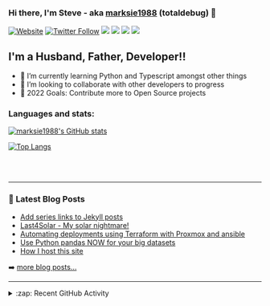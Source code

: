 ### Hi there, I'm Steve - aka [marksie1988][website] (totaldebug) 👋

[![Website](https://img.shields.io/website?label=totaldebug.uk&style=for-the-badge&url=https%3A%2F%2Ftotaldebug.uk)](https://totaldebug.uk)
[![Twitter Follow](https://img.shields.io/twitter/follow/marksie1988?color=1DA1F2&logo=twitter&style=for-the-badge)](https://twitter.com/intent/follow?original_referer=https%3A%2F%2Fgithub.com%marksie1988&screen_name=marksie1988)
[![](https://img.shields.io/badge/-@marksie1988-%23181717?style=for-the-badge&logo=github)](https://github.com/marksie1988)
[![](https://img.shields.io/badge/-@totaldebug-%23181717?style=for-the-badge&logo=github)](https://github.com/totaldebug)
[![](https://img.shields.io/badge/-@totaldebug-%23FF0000?style=for-the-badge&logo=youtube)][youtube]
[![](https://img.shields.io/badge/-@totaldebug-%230077B5?style=for-the-badge&logo=linkedin)][linkedin]

## I'm a Husband, Father, Developer!!

- 🌱 I’m currently learning Python and Typescript amongst other things
- 👯 I’m looking to collaborate with other developers to progress
- 🥅 2022 Goals: Contribute more to Open Source projects

### Languages and stats:

[![marksie1988's GitHub stats](https://github-readme-stats.vercel.app/api?username=marksie1988&show_icons=true&layout=compact&theme=dark)](https://github.com/marksie1988)

[![Top Langs](https://github-readme-stats.vercel.app/api/top-langs/?username=marksie1988&layout=compact&theme=dark)](https://github.com/marksie1988)

<br />
<br />

---

### 📕 Latest Blog Posts

<!-- BLOG-POST-LIST:START -->
- [Add series links to Jekyll posts](https://totaldebug.uk/posts/jekyll-post-series-links/)
- [Last4Solar - My solar nightmare!](https://totaldebug.uk/posts/last4solar-my-solar-nightmare/)
- [Automating deployments using Terraform with Proxmox and ansible](https://totaldebug.uk/posts/automating-proxmox-with-terraform-ansible/)
- [Use Python pandas NOW for your big datasets](https://totaldebug.uk/posts/use-python-pandas-now/)
- [How I host this site](https://totaldebug.uk/posts/how-i-host-this-site/)
<!-- BLOG-POST-LIST:END -->

➡️ [more blog posts...](https://totaldebug.uk/blog/)

---

<details>
  <summary>:zap: Recent GitHub Activity</summary>

<!--START_SECTION:activity-->
1. 🔒 Closed issue [#984](https://github.com/totaldebug/atomic-calendar-revive/issues/984) in [totaldebug/atomic-calendar-revive](https://github.com/totaldebug/atomic-calendar-revive)
2. 🎉 Merged PR [#1061](https://github.com/totaldebug/atomic-calendar-revive/pull/1061) in [totaldebug/atomic-calendar-revive](https://github.com/totaldebug/atomic-calendar-revive)
3. 💪 Opened PR [#1061](https://github.com/totaldebug/atomic-calendar-revive/pull/1061) in [totaldebug/atomic-calendar-revive](https://github.com/totaldebug/atomic-calendar-revive)
4. 🗣 Commented on [#982](https://github.com/totaldebug/atomic-calendar-revive/issues/982) in [totaldebug/atomic-calendar-revive](https://github.com/totaldebug/atomic-calendar-revive)
5. 🔒 Closed issue [#1055](https://github.com/totaldebug/atomic-calendar-revive/issues/1055) in [totaldebug/atomic-calendar-revive](https://github.com/totaldebug/atomic-calendar-revive)
<!--END_SECTION:activity-->

</details>

[website]: https://totaldebug.uk
[twitter]: https://twitter.com/marksie1988
[youtube]: https://www.youtube.com/channel/UCEvfqr8PBoLTc6FiitXrWCQ
[linkedin]: https://linkedin.com/in/marksie1988
